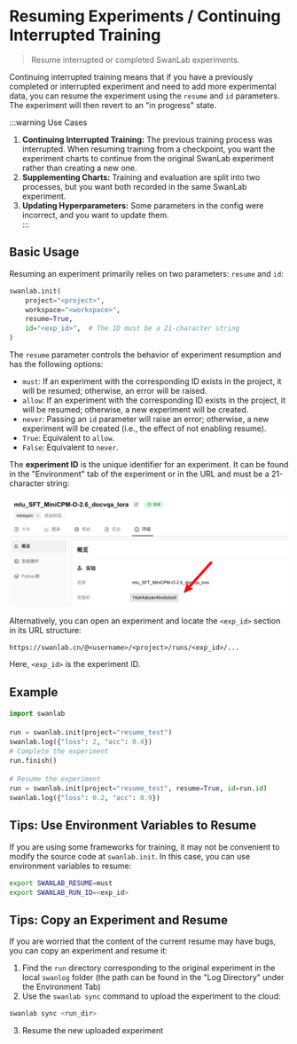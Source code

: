 # Resuming Experiments / Continuing Interrupted Training  

> Resume interrupted or completed SwanLab experiments.  

Continuing interrupted training means that if you have a previously completed or interrupted experiment and need to add more experimental data, you can resume the experiment using the `resume` and `id` parameters. The experiment will then revert to an "in progress" state.  

:::warning Use Cases  
1. **Continuing Interrupted Training:** The previous training process was interrupted. When resuming training from a checkpoint, you want the experiment charts to continue from the original SwanLab experiment rather than creating a new one.  
2. **Supplementing Charts:** Training and evaluation are split into two processes, but you want both recorded in the same SwanLab experiment.  
3. **Updating Hyperparameters:** Some parameters in the config were incorrect, and you want to update them.  
:::  

## Basic Usage  

Resuming an experiment primarily relies on two parameters: `resume` and `id`:  

```python  
swanlab.init(  
    project="<project>",  
    workspace="<workspace>",  
    resume=True,  
    id="<exp_id>",  # The ID must be a 21-character string  
)  
```  

The `resume` parameter controls the behavior of experiment resumption and has the following options:  

- `must`: If an experiment with the corresponding ID exists in the project, it will be resumed; otherwise, an error will be raised.  
- `allow`: If an experiment with the corresponding ID exists in the project, it will be resumed; otherwise, a new experiment will be created.  
- `never`: Passing an `id` parameter will raise an error; otherwise, a new experiment will be created (i.e., the effect of not enabling resume).  
- `True`: Equivalent to `allow`.  
- `False`: Equivalent to `never`.  

The **experiment ID** is the unique identifier for an experiment. It can be found in the "Environment" tab of the experiment or in the URL and must be a 21-character string:  

![](./resume-experiment/exp_id.png)  

Alternatively, you can open an experiment and locate the `<exp_id>` section in its URL structure:  

```  
https://swanlab.cn/@<username>/<project>/runs/<exp_id>/...  
```  

Here, `<exp_id>` is the experiment ID.  

## Example  

```python  
import swanlab  

run = swanlab.init(project="resume_test")  
swanlab.log({"loss": 2, "acc": 0.4})  
# Complete the experiment  
run.finish()  

# Resume the experiment  
run = swanlab.init(project="resume_test", resume=True, id=run.id)  
swanlab.log({"loss": 0.2, "acc": 0.9})  
```

## Tips: Use Environment Variables to Resume

If you are using some frameworks for training, it may not be convenient to modify the source code at `swanlab.init`. In this case, you can use environment variables to resume:

```bash
export SWANLAB_RESUME=must
export SWANLAB_RUN_ID=<exp_id>
```

## Tips: Copy an Experiment and Resume

If you are worried that the content of the current resume may have bugs, you can copy an experiment and resume it:

1. Find the `run` directory corresponding to the original experiment in the local `swanlog` folder (the path can be found in the "Log Directory" under the Environment Tab)
2. Use the `swanlab sync` command to upload the experiment to the cloud:

```bash
swanlab sync <run_dir>
```
3. Resume the new uploaded experiment